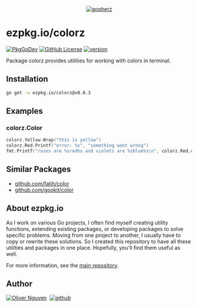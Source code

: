 <div align="center">

[![gopherz](https://ezpkg.io/_/gopherz.svg)](https://ezpkg.io)

</div>

# ezpkg.io/colorz

[![PkgGoDev](https://pkg.go.dev/badge/ezpkg.io/colorz)](https://pkg.go.dev/ezpkg.io/colorz)
[![GitHub License](https://img.shields.io/github/license/ezpkg/colorz)](https://github.com/ezpkg/colorz/tree/main/LICENSE)
[![version](https://img.shields.io/github/v/tag/ezpkg/colorz?label=version)](https://github.com/ezpkg/colorz/tags)

Package colorz provides utilities for working with colors in terminal.

## Installation

```sh
go get -u ezpkg.io/colorz@v0.0.3
```

## Examples

### colorz.Color

```go
colorz.Yellow.Wrap("this is yellow")
colorz.Red.Printf("error: %s", "something went wrong")
fmt.Printf("roses are %sred%s and violets are %sblue%s\n", colorz.Red,colorz.Reset, colorz.Green, colorz.Reset)
```

## Similar Packages

- [github.com/fatih/color](https://github.com/fatih/color)
- [github.com/gookit/color](https://github.com/gookit/color)

## About ezpkg.io

As I work on various Go projects, I often find myself creating utility functions, extending existing packages, or developing packages to solve specific problems. Moving from one project to another, I usually have to copy or rewrite these solutions. So I created this repository to have all these utilities and packages in one place. Hopefully, you'll find them useful as well.

For more information, see the [main repository](https://github.com/ezpkg/ezpkg).

## Author

[![Oliver Nguyen](https://olivernguyen.io/_/badge.svg)](https://olivernguyen.io)&nbsp;&nbsp;[![github](https://img.shields.io/badge/GitHub-100000?style=for-the-badge&logo=github&logoColor=white)](https://github.com/iOliverNguyen)
